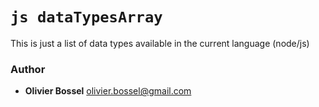 

<!-- @namespace    sugar.js.dev -->

# ```js dataTypesArray ```


This is just a list of data types available in the
current language (node/js)



### Author
- **Olivier Bossel** <a href="mailto:olivier.bossel@gmail.com">olivier.bossel@gmail.com</a> 

